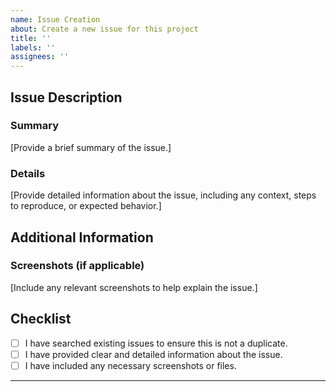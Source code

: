 ```yaml
---
name: Issue Creation
about: Create a new issue for this project
title: ''
labels: ''
assignees: ''
---
```


## Issue Description

### Summary
[Provide a brief summary of the issue.]

### Details
[Provide detailed information about the issue, including any context, steps to reproduce, or expected behavior.]

## Additional Information

### Screenshots (if applicable)
[Include any relevant screenshots to help explain the issue.]

## Checklist
- [ ] I have searched existing issues to ensure this is not a duplicate.
- [ ] I have provided clear and detailed information about the issue.
- [ ] I have included any necessary screenshots or files.

---
